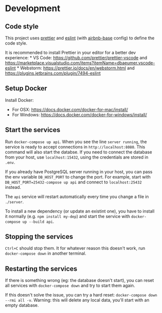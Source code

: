 # Development

## Code style

This project uses [prettier](https://prettier.io/) and [eslint](https://eslint.org/) (with [airbnb-base](https://github.com/airbnb/javascript) config) to define the code style.

It is recommended to install Prettier in your editor for a better dev experience:
    * VS Code: https://github.com/prettier/prettier-vscode and https://marketplace.visualstudio.com/items?itemName=dbaeumer.vscode-eslint
    * Webstorm: https://prettier.io/docs/en/webstorm.html  and https://plugins.jetbrains.com/plugin/7494-eslint

## Setup Docker

Install Docker:
* For OSX: https://docs.docker.com/docker-for-mac/install/
* For Windows: https://docs.docker.com/docker-for-windows/install/

## Start the services

Run `docker-compose up api`. When you see the line `server running`, the service is ready to accept connections
in `http://localhost:8080`. This command will also start the databse. If you need to connect the database from
your host, use `localhost:15432`, using the credentials are stored in `.env`.

If you already have PostgreSQL server running in your host, you can pass the env variable `DB_HOST_PORT`
to change the port. For example, start with `DB_HOST_PORT=25432-compose up api` and connect to
`localhost:25432` instead.

The `api` service will restart automatically every time you change a file in `./server`.

To install a new dependency (or update an existint one), you have to install it normally (e.g. `npm install my-dep`)
and start the service with `docker-compose up --build api`.

## Stopping the services

`Ctrl+C` should stop them. It for whatever reason this doesn't work, run `docker-compose down` in another terminal.

## Restarting the services

If there is something wrong (eg: the database doesn't start), you can reset all services with `docker-compose down`
and try to start them again.

If this doesn't solve the issue, you can try a hard reset: `docker-compose down --rmi all -v`. Warning: this will
delete any local data, you'll start with an empty database.